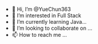 - 👋 Hi, I’m @YueChun363
- 👀 I’m interested in Full Stack
- 🌱 I’m currently learning Java...
- 💞️ I’m looking to collaborate on ...
- 📫 How to reach me ...

<!---
YueChun363/YueChun363 is a ✨ special ✨ repository because its `README.md` (this file) appears on your GitHub profile.
You can click the Preview link to take a look at your changes.
--->
